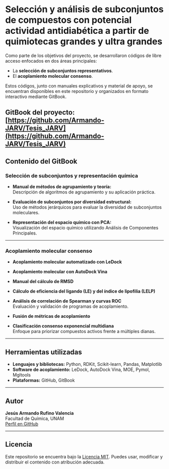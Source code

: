 # Selección y análisis de subconjuntos de compuestos con potencial actividad antidiabética a partir de quimiotecas grandes y ultra grandes

Como parte de los objetivos del proyecto, se desarrollaron códigos de libre acceso enfocados en dos áreas principales:  
- La **selección de subconjuntos representativos**.  
- El **acoplamiento molecular consenso**.

Estos códigos, junto con manuales explicativos y material de apoyo, se encuentran disponibles en este repositorio y organizados en formato interactivo mediante GitBook.

**GitBook del proyecto:**  
[https://github.com/Armando-JARV/Tesis_JARV](https://github.com/Armando-JARV/Tesis_JARV) 
---

##  Contenido del GitBook

###  Selección de subconjuntos y representación química

- **Manual de métodos de agrupamiento y teoría:**  
  Descripción de algoritmos de agrupamiento y su aplicación práctica.

- **Evaluación de subconjuntos por diversidad estructural:**  
  Uso de métodos jerárquicos para evaluar la diversidad de subconjuntos moleculares.

- **Representación del espacio químico con PCA:**  
  Visualización del espacio químico utilizando Análisis de Componentes Principales.

---

### Acoplamiento molecular consenso

- **Acoplamiento molecular automatizado con LeDock**  
- **Acoplamiento molecular con AutoDock Vina**  
- **Manual del cálculo de RMSD**  
- **Cálculo de eficiencia del ligando (LE) y del índice de lipofilia (LELP)**  
- **Análisis de correlación de Spearman y curvas ROC**  
  Evaluación y validación de programas de acoplamiento.

- **Fusión de métricas de acoplamiento**  
- **Clasificación consenso exponencial multidiana**  
  Enfoque para priorizar compuestos activos frente a múltiples dianas.

---

## Herramientas utilizadas

- **Lenguajes y bibliotecas:** Python, RDKit, Scikit-learn, Pandas, Matplotlib  
- **Software de acoplamiento:** LeDock, AutoDock Vina, MOE, Pymol, Mgltools  
- **Plataformas:** GitHub, GitBook  

---

## Autor

**Jesús Armando Rufino Valencia**  
Facultad de Química, UNAM  
[Perfil en GitHub](https://github.com/Armando-JARV)

---

## Licencia

Este repositorio se encuentra bajo la [Licencia MIT](LICENSE). Puedes usar, modificar y distribuir el contenido con atribución adecuada.
